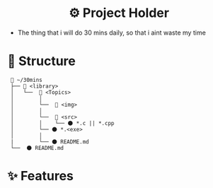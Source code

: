 <h1 align="center"> ⚙ Project Holder </h1>

- The thing that i will do 30 mins daily, so that i aint waste my time 

<h1 align="left"> 📂 Structure </h1>

```
 📂 ~/30mins
 ├── 📂 <library>
 │	 └──  📂 <Topics>
 │        │
 │        └──  📂 <img>
 │        │  
 │        └──  📂 <src>
 │        │    └── 🌑 *.c || *.cpp
 │        └── 🌑 *.<exe>
 │        │
 |        └── 🌑 README.md
 └──  🌑 README.md
```

<h1 align="left"> ✨ Features </h1>
